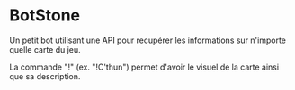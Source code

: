 # BotStone

Un petit bot utilisant une API pour recupérer les informations sur n'importe quelle carte du jeu.

La commande "!" (ex. "!C'thun") permet d'avoir le visuel de la carte ainsi que sa description.